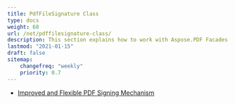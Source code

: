 ```yaml
---
title: PdfFileSignature Class
type: docs
weight: 60
url: /net/pdffilesignature-class/
description: This section explains how to work with Aspose.PDF Facades using PdfFileSignature class.
lastmod: "2021-01-15"
draft: false
sitemap:
    changefreq: "weekly"
    priority: 0.7
---
```


- [Improved and Flexible PDF Signing Mechanism](/pdf/net/improved-and-flexible-pdf-signing-mechanism/)
